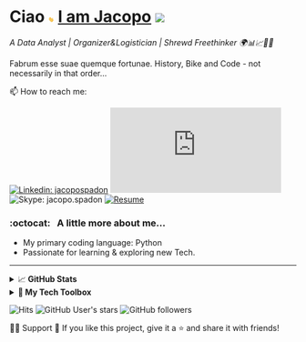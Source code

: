 # Ciao <img src="https://raw.githubusercontent.com/ABSphreak/ABSphreak/master/gifs/Hi.gif" width="10px"> [I am Jacopo](https://www.linkedin.com/in/jacopo-spadon-81362017/) <img src="https://media.giphy.com/media/WUlplcMpOCEmTGBtBW/giphy.gif" width="50">

<p><em>A Data Analyst | Organizer&Logistician | Shrewd Freethinker  🌍📊📈🚚🦉
</em></p>

Fabrum esse suae quemque fortunae. History, Bike and Code - not necessarily in that order...


📫 How to reach me:

[![Linkedin: jacopospadon](https://img.shields.io/badge/-JacopoSpadon-blue?style=flat-square&logo=Linkedin&logoColor=white&link=https://www.linkedin.com/in/jacopo-spadon-81362017/)](https://www.linkedin.com/in/jacopo-spadon-81362017/)
[![e-mail: jacopo.spadon@gmail.com](https://img.shields.io/badge/-📧jacopo.spadon@gmail.com-indigo?style=flat-square&logo=letter&logoColor=white&link=mailto:jacopo.spadon@gmail.com)](mailto:jacopo.spadon@gmail.com?subject=[GitHub]%20Source%20Han%20Sans)
![Skype: jacopo.spadon](https://img.shields.io/badge/-Jacopo.Spadon-blue?style=flat-square&logo=Skype&logoColor=white)
[![Resume](https://img.shields.io/badge/-📜Resume-navy?style=flat-square&logo=letter&logoColor=white&link=https://www.canva.com/design/DAFA3a4BS-c/nh6gosdNZkjBsCp8cJrngg/view?utm_content=DAFA3a4BS-c&utm_campaign=designshare&utm_medium=link&utm_source=publishsharelink)](https://www.canva.com/design/DAFA3a4BS-c/nh6gosdNZkjBsCp8cJrngg/view?utm_content=DAFA3a4BS-c&utm_campaign=designshare&utm_medium=link&utm_source=publishsharelink)


### :octocat:&nbsp;&nbsp;&nbsp;A little more about me...

- My primary coding language: Python
- Passionate for learning & exploring new Tech.


***

<details>
  <summary>&#x1f4c8<b>  GitHub Stats</b></summary>
  <br/>
  <p align='center'>
    <a href="https://awesome-github-stats.azurewebsites.net/index.html??cardType=octocat&theme=github">    <img  alt="Jacopo-Spadon's GitHub Stats" src="https://awesome-github-stats.azurewebsites.net/user-stats/Jacopo-Spadon?cardType=octocat&theme=github" />  </a>
     
</details>


<details>
	<summary>🧰<b>  My Tech Toolbox </b></summary>
	<br/>
 
![Python](https://img.shields.io/badge/-Python-05122A?style=flat&logo=python)&nbsp;
![Tableau](https://img.shields.io/badge/-Tableau-05122A?style=flat&logo=tableau&logoColor=F37626)&nbsp;
![Pandas](https://img.shields.io/badge/-Pandas-05122A?style=flat&logo=pandas)&nbsp;
![Sql](https://img.shields.io/badge/-Sqlite-05122A?style=flat&logo=sqlite&logoColor=6EA5C6)&nbsp; 
![NumPy](https://img.shields.io/badge/-NumPy-05122A?style=flat&logo=numpy&logoColor=6EA5C6)&nbsp;
![Scikit-Learn](https://img.shields.io/badge/-Scikit--Learn-05122A?style=flat&logo=scikit-learn&logoColor=F7931E)&nbsp;
![Jupyter](https://img.shields.io/badge/-Jupyter_Lab-05122A?style=flat&logo=jupyter&logoColor=F37626)&nbsp;
</details>


![Hits](https://visitor-badge.glitch.me/badge?page_id=Jacopo-Spadon.visitor-badge)
![GitHub User's stars](https://img.shields.io/github/stars/Jacopo-Spadon?style=social)
![GitHub followers](https://img.shields.io/github/followers/Jacopo-Spadon?style=social)


🙋‍♂️ Support
💙 If you like this project, give it a ⭐ and share it with friends!

<!--

- 🔭 I’m currently working on ...
- 🌱 I’m currently learning ...
- 👯 I’m looking to collaborate on ...
- 🤔 I’m looking for help with ...
- 💬 Ask me about ...
- 📫 How to reach me: ...
- 😄 Pronouns: ...
- ⚡ Fun fact: ...
-->
